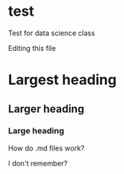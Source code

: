 # test
Test for data science class

Editing this file

# Largest heading

## Larger heading

### Large heading

How do .md files work?

I don't remember?